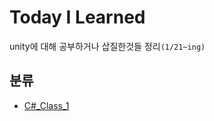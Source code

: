 # Today I Learned
unity에 대해 공부하거나 삽질한것들 정리`(1/21~ing)`
  
## 분류
- [C#_Class_1](/Unity/C#/C#_Class_1.md)

